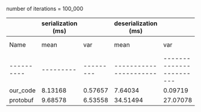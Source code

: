 number of iterations = 100_000

|          |serialization (ms) ||             deserialization (ms)              |                          |              |
|----------|---------|---------|----------------------|--------------------------|--------------|
| Name     | mean    | var     | mean                 | var                      | size (bytes) |
|----------|---------|---------|----------------------| ------------------------ |--------------|
| our_code | 8.13168 | 0.57657 |  7.64034              | 0.09719                  | 73           |
| protobuf | 9.68578 | 6.53558 | 34.51494             | 27.07078                 | 39           |
